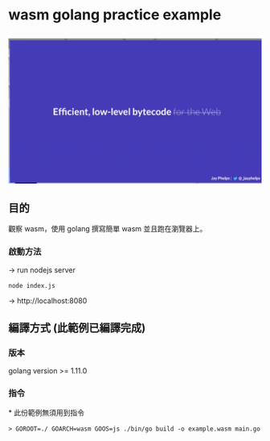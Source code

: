 # wasm golang practice example

##

![](./img/JayTalk.png)

## 目的

觀察 wasm，使用 golang 撰寫簡單 wasm 並且跑在瀏覽器上。

### 啟動方法

-> run nodejs server

```
node index.js
```

-> http://localhost:8080

## 編譯方式 (此範例已編譯完成)

### 版本

golang version >= 1.11.0

### 指令

\* 此份範例無須用到指令

```
> GOROOT=./ GOARCH=wasm GOOS=js ./bin/go build -o example.wasm main.go
```

